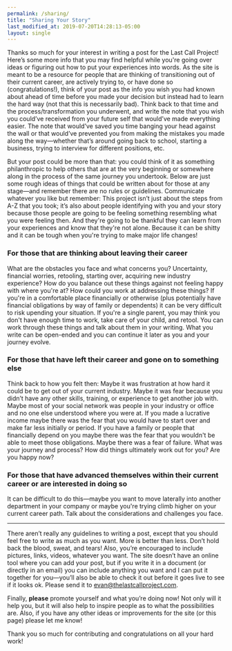 ```yaml
---
permalink: /sharing/
title: "Sharing Your Story"
last_modified_at: 2019-07-20T14:28:13-05:00
layout: single
---
```


Thanks so much for your interest in writing a post for the Last Call Project! Here’s some more info that you may find helpful while you're going over ideas or figuring out how to put your experiences into words.  As the site is meant to be a resource for people that are thinking of transitioning out of their current career, are actively trying to, or have done so (congratulations!), think of your post as the info you wish you had known about ahead of time before you made your decision but instead had to learn the hard way (not that this is necessarily bad).  Think back to that time and the process/transformation you underwent, and write the note that you wish you could’ve received from your future self that would’ve made everything easier.  The note that would’ve saved you time banging your head against the wall or that would’ve prevented you from making the mistakes you made along the way—whether that’s around going back to school, starting a business, trying to interview for different positions, etc.

But your post could be more than that: you could think of it as something philanthropic to help others that are at the very beginning or somewhere along in the process of the same journey you undertook.  Below are just some rough ideas of things that could be written about for those at any stage—and remember there are no rules or guidelines.  Communicate whatever you like but remember: This project isn’t just about the steps from A-Z that you took; it’s also about people identifying with you and your story because those people are going to be feeling something resembling what you were feeling then.  And they're going to be thankful they can learn from your experiences and know that they're not alone.  Because it can be shitty and it can be tough when you're trying to make major life changes!

### For those that are thinking about leaving their career
What are the obstacles you face and what concerns you? Uncertainty, financial worries, retooling, starting over, acquiring new industry experience? How do you balance out these things against not feeling happy with where you're at? How could you work at addressing these things? If you're in a comfortable place financially or otherwise (plus potentially have financial obligations by way of family or dependents) it can be very difficult to risk upending your situation.  If you're a single parent, you may think you don't have enough time to work, take care of your child, and retool.  You can work through these things and talk about them in your writing.  What you write can be open-ended and you can continue it later as you and your journey evolve.

### For those that have left their career and gone on to something else
Think back to how you felt then: Maybe it was frustration at how hard it could be to get out of your current industry.  Maybe it was fear because you didn’t have any other skills, training, or experience to get another job with.  Maybe most of your social network was people in your industry or office and no one else understood where you were at.  If you made a lucrative income maybe there was the fear that you would have to start over and make far less initially or period.  If you have a family or people that financially depend on you maybe there was the fear that you wouldn't be able to meet those obligations.  Maybe there was a fear of failure.  What was your journey and process? How did things ultimately work out for you? Are you happy now?

### For those that have advanced themselves within their current career or are interested in doing so
It can be difficult to do this—maybe you want to move laterally into another department in your company or maybe you're trying climb higher on your current career path.  Talk about the considerations and challenges you face.

---

There aren’t really any guidelines to writing a post, except that you should feel free to write as much as you want.  More is better than less.  Don’t hold back the blood, sweat, and tears! Also, you’re encouraged to include pictures, links, videos, whatever you want.  The site doesn’t have an online tool where you can add your post, but if you write it in a document (or directly in an email) you can include anything you want and I can put it together for you—you’ll also be able to check it out before it goes live to see if it looks ok.  Please send it to [evan@thelastcallproject.com](mailto:evan@thelastcallproject.com).

Finally, **please** promote yourself and what you’re doing now! Not only will it help you, but it will also help to inspire people as to what the possibilities are.  Also, if you have any other ideas or improvements for the site (or this page) please let me know!

Thank you so much for contributing and congratulations on all your hard work!
